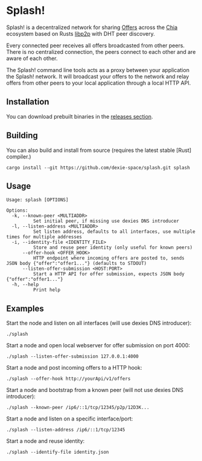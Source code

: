 # Splash!

Splash! is a decentralized network for sharing [Offers](https://chialisp.com/offers/) across the [Chia](https://github.com/Chia-Network/chia-blockchain) ecosystem based on Rusts [libp2p](https://github.com/libp2p/js-libp2p) with DHT peer discovery.

Every connected peer receives all offers broadcasted from other peers. There is no centralized connection, the peers connect to each other and are aware of each other.

The Splash! command line tools acts as a proxy between your application the Splash! network. It will broadcast your offers to the network and relay offers from other peers to your local application through a local HTTP API.

## Installation

You can download prebuilt binaries in the
[releases section](https://github.com/dexie-space/splash/releases).

## Building

You can also build and install from source (requires the latest stable [Rust] compiler.)

```
cargo install --git https://github.com/dexie-space/splash.git splash
```

## Usage

```
Usage: splash [OPTIONS]

Options:
  -k, --known-peer <MULTIADDR>
          Set initial peer, if missing use dexies DNS introducer
  -l, --listen-address <MULTIADDR>
          Set listen address, defaults to all interfaces, use multiple times for multiple addresses
  -i, --identity-file <IDENTITY_FILE>
          Store and reuse peer identity (only useful for known peers)
      --offer-hook <OFFER_HOOK>
          HTTP endpoint where incoming offers are posted to, sends JSON body {"offer":"offer1..."} (defaults to STDOUT)
      --listen-offer-submission <HOST:PORT>
          Start a HTTP API for offer submission, expects JSON body {"offer":"offer1..."}
  -h, --help
          Print help
```

## Examples

Start the node and listen on all interfaces (will use dexies DNS introducer):

`./splash`

Start a node and open local webserver for offer submission on port 4000:

`./splash --listen-offer-submission 127.0.0.1:4000`

Start a node and post incoming offers to a HTTP hook:

`./splash --offer-hook http://yourApi/v1/offers`

Start a node and bootstrap from a known peer (will not use dexies DNS introducer):

`./splash --known-peer /ip6/::1/tcp/12345/p2p/12D3K...`

Start a node and listen on a specific interface/port:

`./splash --listen-address /ip6/::1/tcp/12345`

Start a node and reuse identity:

`./splash --identify-file identity.json`
